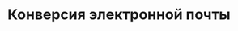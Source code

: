 ---
title: "Конверсия электронной почты"
url: /ru/sharepoint/email-conversion/
weight: 20
type: docs
---